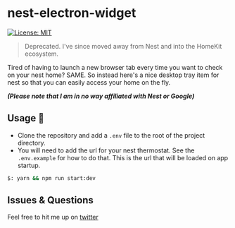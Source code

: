 # nest-electron-widget
[![License: MIT](https://img.shields.io/badge/License-MIT-yellow.svg)](https://opensource.org/licenses/MIT)

> Deprecated. I've since moved away from Nest and into the HomeKit ecosystem.

Tired of having to launch a new browser tab every time you want to check on your nest home? SAME.
So instead here's a nice desktop tray item for nest so that you can easily access your home on the fly.

_**(Please note that I am in no way affiliated with Nest or Google)**_

## Usage 🚀
* Clone the repository and add a `.env` file to the root of the project directory.
* You will need to add the url for your nest thermostat. See the `.env.example` for how to do that. This is the url that will be loaded on app startup.

```sh
$: yarn && npm run start:dev
```

## Issues & Questions
Feel free to hit me up on [twitter](https://twitter.com/jameswalshtech)
